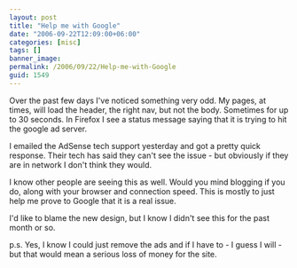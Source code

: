 ```yaml
---
layout: post
title: "Help me with Google"
date: "2006-09-22T12:09:00+06:00"
categories: [misc]
tags: []
banner_image: 
permalink: /2006/09/22/Help-me-with-Google
guid: 1549
---
```


Over the past few days I've noticed something very odd. My pages, at times, will load the header, the right nav, but not the body. Sometimes for up to 30 seconds. In Firefox I see a status message saying that it is trying to hit the google ad server. 

I emailed the AdSense tech support yesterday and got a pretty quick response. Their tech has said they can't see the issue - but obviously if they are in network I don't think they would. 

I know other people are seeing this as well. Would you mind blogging if you do, along with your browser and connection speed. This is mostly to just help me prove to Google that it is a real issue.

I'd like to blame the new design, but I know I didn't see this for the past month or so.

p.s. Yes, I know I could just remove the ads and if I have to - I guess I will - but that would mean a serious loss of money for the site.